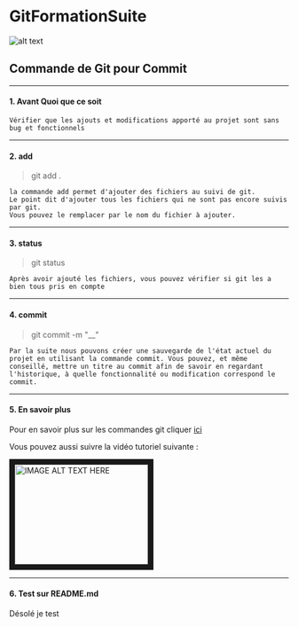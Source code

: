 # GitFormationSuite

![alt text](https://www.developpez.net/forums/attachments/p358946d1/a/a/a "Logo Title Text 1")

## Commande de Git pour Commit

---
#### 1. Avant Quoi que ce soit

	Vérifier que les ajouts et modifications apporté au projet sont sans bug et fonctionnels

---
#### 2. add


> git add .

	la commande add permet d'ajouter des fichiers au suivi de git.
	Le point dit d'ajouter tous les fichiers qui ne sont pas encore suivis par git.
	Vous pouvez le remplacer par le nom du fichier à ajouter.

---
#### 3. status

> git status

	Après avoir ajouté les fichiers, vous pouvez vérifier si git les a bien tous pris en compte

---
#### 4. commit

> git commit -m "__"

	Par la suite nous pouvons créer une sauvegarde de l'état actuel du projet en utilisant la commande commit. Vous pouvez, et même conseillé, mettre un titre au commit afin de savoir en regardant l'historique, à quelle fonctionnalité ou modification correspond le commit.

---
#### 5. En savoir plus

Pour en savoir plus sur les commandes git cliquer [ici](https://gist.github.com/aquelito/8596717)

Vous pouvez aussi suivre la vidéo tutoriel suivante :

<a href="https://www.youtube.com/watch?v=aQj86UD8mwA" target="_blank"><img src="http://img.youtube.com/vi/aQj86UD8mwA/0.jpg" alt="IMAGE ALT TEXT HERE" width="240" height="180" border="10" /></a>

---

#### 6. Test sur README.md

Désolé je test




